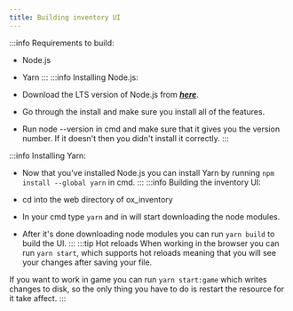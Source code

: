 ```yaml
---
title: Building inventory UI
---
```


:::info Requirements to build:

* Node.js
* Yarn
:::
:::info Installing Node.js:

* Download the LTS version of Node.js from [___here___](https://www.nodejs.org).
* Go through the install and make sure you install all of the features.
* Run node --version in cmd and make sure that it gives you the version number. If it doesn't then you didn't install it correctly.
:::

:::info Installing Yarn:

* Now that you've installed Node.js you can install Yarn by running `npm install --global yarn` in cmd.
:::
:::info Building the inventory UI:

* cd into the web directory of ox_inventory
* In your cmd type `yarn` and in will start downloading the node modules.
* After it's done downloading node modules you can run `yarn build` to build the UI.
:::
:::tip Hot reloads
When working in the browser you can run `yarn start`, which supports hot reloads meaning that
you will see your changes after saving your file.

If you want to work in game you can run `yarn start:game` which writes changes to disk, so
the only thing you have to do is restart the resource for it take affect.
:::